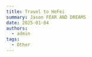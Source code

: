 ```yaml
---
title: Travel to HeFei
summary: Jason FEAR AND DREAMS
date: 2025-01-04
authors:
  - admin
tags:
  - Other
---
```

